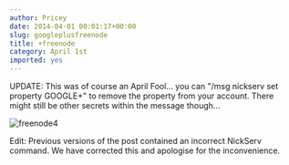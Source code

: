 ```yaml
---
author: Pricey
date: 2014-04-01 00:01:17+00:00
slug: googleplusfreenode
title: +freenode
category: April 1st
imported: yes
---
```

UPDATE: This was of course an April Fool... you can "/msg nickserv set property GOOGLE+" to remove the property from your account. There might still be other secrets within the message though...

![freenode4](static/img/freenode41.png)

Edit: Previous versions of the post contained an incorrect NickServ command. We have corrected this and apologise for the inconvenience.
